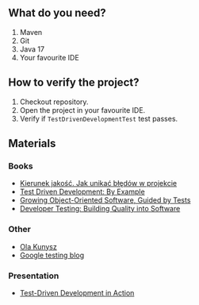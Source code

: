 ## What do you need?
1. Maven
2. Git
3. Java 17
4. Your favourite IDE

## How to verify the project?
1. Checkout repository.
2. Open the project in your favourite IDE.
3. Verify if `TestDrivenDevelopmentTest` test passes.

## Materials
### Books
- [Kierunek jakość. Jak unikać błędów w projekcie](https://helion.pl/ksiazki/kierunek-jakosc-jak-unikac-bledow-w-projekcie-aleksandra-kunysz,jaktob.htm#format/d)
- [Test Driven Development: By Example](https://www.oreilly.com/library/view/test-driven-development/0321146530/)
- [Growing Object-Oriented Software, Guided by Tests](https://learning.oreilly.com/library/view/growing-object-oriented-software/9780321574442/)
- [Developer Testing: Building Quality into Software](https://www.oreilly.com/library/view/developer-testing-building/9780134291109/)

### Other
- [Ola Kunysz](https://www.youtube.com/c/olakunysz)
- [Google testing blog](https://testing.googleblog.com/)

### Presentation
- [Test-Driven Development in Action](https://t.co/3DUaXnjUW9)